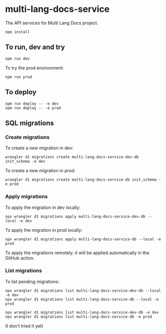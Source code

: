 # multi-lang-docs-service

The API services for Multi Lang Docs project.

```
npm install
```

## To run, dev and try

```
npm run dev
```

To try the prod environment:

```
npm run prod
```

## To deploy

```
npm run deploy -- -e dev
npm run deploy -- -e prod
```

## SQL migrations

### Create migrations

To create a new migration in dev:

```
wrangler d1 migrations create multi-lang-docs-service-dev-db init_schema -e dev
```

To create a new migration in prod:

```
wrangler d1 migrations create multi-lang-docs-service-db init_schema -e prod
```

### Apply migrations

To apply the migration in dev locally:

```
npx wrangler d1 migrations apply multi-lang-docs-service-dev-db --local -e dev
```

To apply the migration in prod locally:

```
npx wrangler d1 migrations apply multi-lang-docs-service-db --local -e prod
```

To apply the migrations remotely: it will be applied automatically in the GitHub action.

### List migrations

To list pending migrations:

```
npx wrangler d1 migrations list multi-lang-docs-service-dev-db --local -e dev
npx wrangler d1 migrations list multi-lang-docs-service-db --local -e prod
```

```
npx wrangler d1 migrations list multi-lang-docs-service-dev-db -e dev
npx wrangler d1 migrations list multi-lang-docs-service-db -e prod
```

(I don't tried it yet)